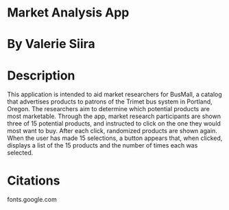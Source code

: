 # Market Analysis App

# By Valerie Siira

# Description
This application is intended to aid market researchers for BusMall, a catalog that advertises products to patrons of the Trimet bus system in Portland, Oregon.  The researchers aim to determine which potential products are most marketable.  Through the app, market research participants are shown three of 15 potential products, and instructed to click on the one they would most want to buy.  After each click, randomized products are shown again.  When the user has made 15 selections, a button appears that, when clicked, displays a list of the 15 products and the number of times each was selected.

# Citations
fonts.google.com
